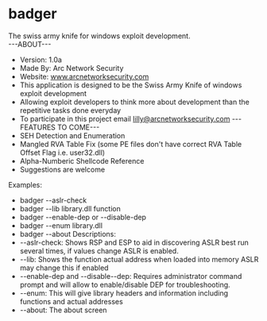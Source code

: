 # badger
The swiss army knife for windows exploit development.<br/>
---ABOUT---
- Version: 1.0a
- Made By: Arc Network Security
- Website: www.arcnetworksecurity.com
- This application is designed to be the Swiss Army Knife of windows exploit development
- Allowing exploit developers to think more about development than the repetitive tasks done everyday
- To participate in this project email lilly@arcnetworksecurity.com
---FEATURES TO COME---
- SEH Detection and Enumeration
- Mangled RVA Table Fix (some PE files don't have correct RVA Table Offset Flag i.e. user32.dll)
- Alpha-Numberic Shellcode Reference
- Suggestions are welcome

Examples:
- badger --aslr-check
- badger --lib library.dll function
- badger --enable-dep or --disable-dep
- badger --enum library.dll
- badger --about
Descriptions:
- --aslr-check: Shows RSP and ESP to aid in discovering ASLR best run several times, if values change ASLR is enabled.
- --lib: Shows the function actual address when loaded into memory ASLR may change this if enabled
- --enable-dep and --disable--dep: Requires administrator command prompt and will allow to enable/disable DEP for troubleshooting.
- --enum: This will give library headers and information including functions and actual addresses
- --about: The about screen
